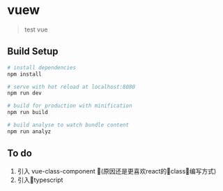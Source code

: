 # vuew

> test vue

## Build Setup

``` bash
# install dependencies
npm install

# serve with hot reload at localhost:8080
npm run dev

# build for production with minification
npm run build

# build analyse to watch bundle content
npm run analyz
```

## To do

1. 引入 vue-class-component (原因还是更喜欢react的class编写方式)
2. 引入typescript

